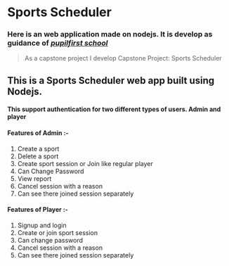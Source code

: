 # Sports Scheduler
### Here is an web application made on nodejs. It is develop as guidance of *[pupilfirst school](https://www.pupilfirst.school/)*
> As a capstone project I develop Capstone Project: Sports Scheduler
## This is a Sports Scheduler web app built using Nodejs.
#### This support authentication for two different types of users. Admin and player 
#### Features of Admin :-  
1. Create a sport 
2. Delete a sport 
3. Create sport session or Join like regular player
4. Can Change Password
5. View report
6. Cancel session with a reason
7. Can see there joined session separately

#### Features of Player :-
1. Signup and login 
2. Create or join sport session
3. Can change password
4. Cancel session with a reason
5. Can see there joined session separately
